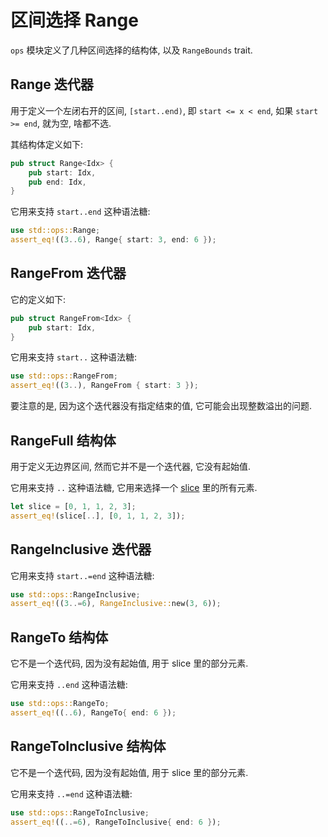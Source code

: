 # 区间选择 Range

`ops` 模块定义了几种区间选择的结构体, 以及 `RangeBounds` trait.

## Range 迭代器

用于定义一个左闭右开的区间, `[start..end)`, 即 `start <= x < end`, 如果 `start >= end`,
就为空, 啥都不选.

其结构体定义如下:

```rust
pub struct Range<Idx> {
    pub start: Idx,
    pub end: Idx,
}
```

它用来支持 `start..end` 这种语法糖:

```rust
use std::ops::Range;
assert_eq!((3..6), Range{ start: 3, end: 6 });
```

## RangeFrom 迭代器

它的定义如下:

```rust
pub struct RangeFrom<Idx> {
    pub start: Idx,
}
```

它用来支持 `start..` 这种语法糖:

```rust
use std::ops::RangeFrom;
assert_eq!((3..), RangeFrom { start: 3 });
```

要注意的是, 因为这个迭代器没有指定结束的值, 它可能会出现整数溢出的问题.

## RangeFull 结构体

用于定义无边界区间, 然而它并不是一个迭代器, 它没有起始值.

它用来支持 `..` 这种语法糖, 它用来选择一个 [slice](../fundamental/slice.md) 里的所有元素.

```rust
let slice = [0, 1, 1, 2, 3];
assert_eq!(slice[..], [0, 1, 1, 2, 3]);
```

## RangeInclusive 迭代器

它用来支持 `start..=end` 这种语法糖:

```rust
use std::ops::RangeInclusive;
assert_eq!((3..=6), RangeInclusive::new(3, 6));
```

## RangeTo 结构体

它不是一个迭代码, 因为没有起始值, 用于 slice 里的部分元素.

它用来支持 `..end` 这种语法糖:

```rust
use std::ops::RangeTo;
assert_eq!((..6), RangeTo{ end: 6 });
```

## RangeToInclusive 结构体

它不是一个迭代码, 因为没有起始值, 用于 slice 里的部分元素.

它用来支持 `..=end` 这种语法糖:

```rust
use std::ops::RangeToInclusive;
assert_eq!((..=6), RangeToInclusive{ end: 6 });
```
